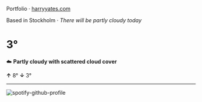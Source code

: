 Portfolio · [harryyates.com](https://harryyates.com)

<!-- WEATHER_START -->
Based in Stockholm · *There will be partly cloudy today*

# 3°
☁️ **Partly cloudy with scattered cloud cover**

**↑** 8° **↓** 3°

---
<!-- WEATHER_END -->

<p align="left">
  <a>
    <img src="https://spotify-github-profile.kittinanx.com/api/view?uid=bigbello&cover_image=true&theme=natemoo-re&show_offline=true&background_color=121212&interchange=false&bar_color=53b14f&bar_color_cover=false" alt="spotify-github-profile">
  </a>
</p>